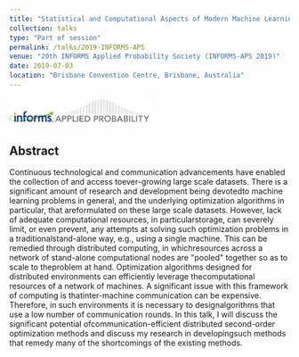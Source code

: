 ```yaml
---
title: "Statistical and Computational Aspects of Modern Machine Learning Problems"
collection: talks
type: "Part of session"
permalink: /talks/2019-INFORMS-APS
venue: "20th INFORMS Applied Probability Society (INFORMS-APS 2019)"
date: 2019-07-03
location: "Brisbane Convention Centre, Brisbane, Australia"
---
```


<img src='/files/Applied_Probability_short.png' width='256' href='/'>

## Abstract
Continuous technological and communication advancements have enabled the collection of and access toever-growing large scale datasets. There is a significant amount of research and development being devotedto machine learning problems in general, and the underlying optimization algorithms in particular, that areformulated on these large scale datasets. However, lack of adequate computational resources, in particularstorage, can severely limit, or even prevent, any attempts at solving such optimization problems in a traditionalstand-alone way, e.g., using a single machine. This can be remedied through distributed computing, in whichresources across a network of stand-alone computational nodes are "pooled" together so as to scale to theproblem at hand. Optimization algorithms designed for distributed environments can efficiently leverage thecomputational resources of a network of machines. A significant issue with this framework of computing is thatinter-machine communication can be expensive. Therefore, in such environments it is necessary to designalgorithms that use a low number of communication rounds. In this talk, I will discuss the significant potential ofcommunication-efficient distributed second-order optimization methods and discuss my research in developingsuch methods that remedy many of the shortcomings of the existing methods.
